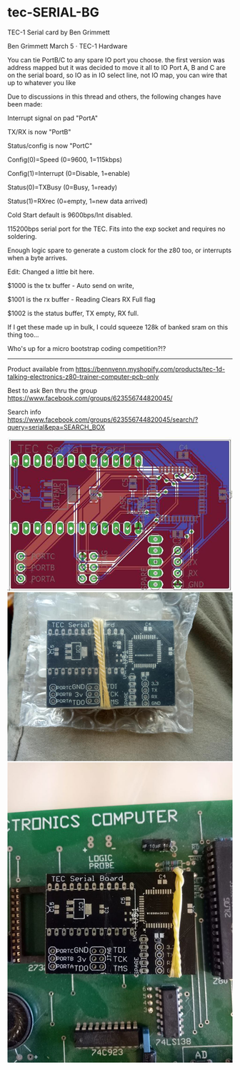 # tec-SERIAL-BG
TEC-1 Serial card by Ben Grimmett

Ben Grimmett
March 5 · TEC-1 Hardware

You can tie PortB/C to any spare IO port you choose.
the first version was address mapped but it was decided to move it all to IO
Port A, B and C are on the serial board, so IO as in IO select line, not IO map, you can wire that up to whatever you like

Due to discussions in this thread and others, the following changes have been made:

Interrupt signal on pad "PortA"

TX/RX is now "PortB"

Status/config is now "PortC"

Config(0)=Speed (0=9600, 1=115kbps)

Config(1)=Interrupt (0=Disable, 1=enable)

Status(0)=TXBusy (0=Busy, 1=ready)

Status(1)=RXrec (0=empty, 1=new data arrived)

Cold Start default is 9600bps/Int disabled.


115200bps serial port for the TEC. Fits into the exp socket and requires no soldering.

Enough logic spare to generate a custom clock for the z80 too, or interrupts when a byte arrives.

Edit: Changed a little bit here.

$1000 is the tx buffer - Auto send on write,

$1001 is the rx buffer - Reading Clears RX Full flag

$1002 is the status buffer, TX empty, RX full.

If I get these made up in bulk, I could squeeze 128k of banked sram on this thing too...

Who's up for a micro bootstrap coding competition?!?


---------------



Product available from https://bennvenn.myshopify.com/products/tec-1d-talking-electronics-z80-trainer-computer-pcb-only

Best to ask Ben thru the group https://www.facebook.com/groups/623556744820045/

Search info https://www.facebook.com/groups/623556744820045/search/?query=serial&epa=SEARCH_BOX

![](https://github.com/SteveJustin1963/tec-SERIAL-BG/blob/master/pics/49620918_10155966840465869_8317473652132020224_n.jpg)
![](https://github.com/SteveJustin1963/tec-SERIAL-BG/blob/master/pics/50416223_10155988682225869_3778409522020745216_n.jpg)
![](https://github.com/SteveJustin1963/tec-SERIAL-BG/blob/master/pics/88991858_10156960698935869_2851578841086820352_o.jpg)
